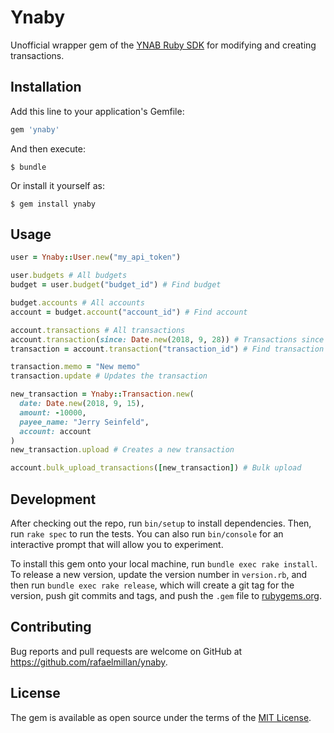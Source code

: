 # Ynaby

Unofficial wrapper gem of the [YNAB Ruby SDK](https://github.com/ynab/ynab-sdk-ruby) for modifying and creating transactions.

## Installation

Add this line to your application's Gemfile:

```ruby
gem 'ynaby'
```

And then execute:

    $ bundle

Or install it yourself as:

    $ gem install ynaby

## Usage

```ruby
user = Ynaby::User.new("my_api_token")

user.budgets # All budgets
budget = user.budget("budget_id") # Find budget

budget.accounts # All accounts
account = budget.account("account_id") # Find account

account.transactions # All transactions
account.transaction(since: Date.new(2018, 9, 28)) # Transactions since date
transaction = account.transaction("transaction_id") # Find transaction

transaction.memo = "New memo"
transaction.update # Updates the transaction

new_transaction = Ynaby::Transaction.new(
  date: Date.new(2018, 9, 15),
  amount: -10000,
  payee_name: "Jerry Seinfeld",
  account: account
)
new_transaction.upload # Creates a new transaction

account.bulk_upload_transactions([new_transaction]) # Bulk upload
```

## Development

After checking out the repo, run `bin/setup` to install dependencies. Then, run `rake spec` to run the tests. You can also run `bin/console` for an interactive prompt that will allow you to experiment.

To install this gem onto your local machine, run `bundle exec rake install`. To release a new version, update the version number in `version.rb`, and then run `bundle exec rake release`, which will create a git tag for the version, push git commits and tags, and push the `.gem` file to [rubygems.org](https://rubygems.org).

## Contributing

Bug reports and pull requests are welcome on GitHub at https://github.com/rafaelmillan/ynaby.

## License

The gem is available as open source under the terms of the [MIT License](https://opensource.org/licenses/MIT).

